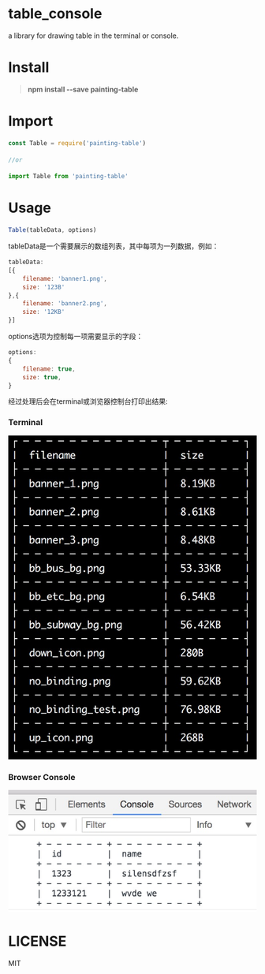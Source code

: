 # table_console
a library for drawing table in the terminal or console.


# Install

> **npm install --save painting-table**

# Import

```js
const Table = require('painting-table')

//or

import Table from 'painting-table'
```

# Usage

```js
Table(tableData, options)
```

tableData是一个需要展示的数组列表，其中每项为一列数据，例如：
```js
tableData:
[{
    filename: 'banner1.png',
    size: '123B'
},{
    filename: 'banner2.png',
    size: '12KB'
}]
```

options选项为控制每一项需要显示的字段：
```js
options:
{
    filename: true,
    size: true,
}
```
经过处理后会在terminal或浏览器控制台打印出结果:

### Terminal
![Terminal](./images/terminal_table.jpg)

### Browser Console
![Browser Console](./images/console_table.jpg)

# LICENSE

MIT